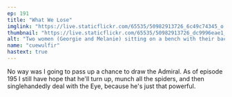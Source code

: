 ```yaml
---
ep: 191
title: "What We Lose"
imglink: "https://live.staticflickr.com/65535/50982913726_6c49c74345_o.jpg"
thumbnail: "https://live.staticflickr.com/65535/50982913726_dc9996eae1_q.jpg"
alt: "Two women (Georgie and Melanie) sitting on a bench with their backs to the viewer. One has her arm around the other. They are both looking at a giant fluffy cat (the Admiral), who gazes back down at them. The background is made up of a series of eyes. "
name: "cuewulfir"
hastext: true
---
```

No way was I going to pass up a chance to draw the Admiral. As of episode 195 I still have hope that he'll turn up, munch all the spiders, and then singlehandedly deal with the Eye, because he's just that powerful.